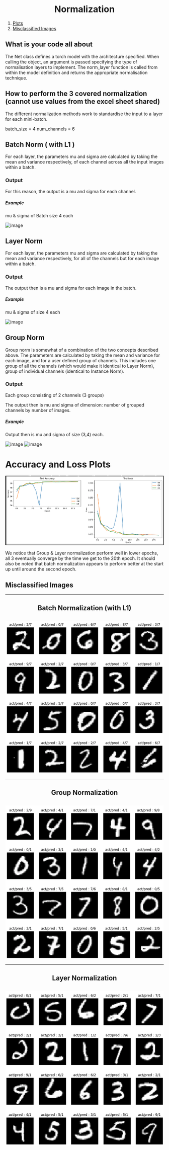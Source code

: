 <h1 align="center"> Normalization</h1>

1. [Plots](https://github.com/narasimhachakravarti/EVA7/blob/main/Session_6/README.md#accuracy-and-loss-plots)
2. [Misclassified Images](https://github.com/narasimhachakravarti/EVA7/blob/main/Session_6/README.md#misclassified-images)

## What is your code all about

The Net class defines a torch model with the architecture specified. When calling the object, an argument is passed specifying the type of normalisation layers to implement. The norm_layer function is called from within the model definition and returns the appropriate normalisation technique.

## How to perform the 3 covered normalization (cannot use values from the excel sheet shared)

The different normalization methods work to standardise the input to a layer for each mini-batch.

batch_size = 4
num_channels = 6

## Batch Norm ( with L1 )

For each layer, the parameters mu and sigma are calculated by taking the mean and variance respectively, of each channel across all the input images within a batch.

### Output

For this reason, the output is a mu and sigma for each channel.

##### Example

mu & sigma of Batch size 4 each

![image](https://user-images.githubusercontent.com/7797349/121754676-0e79cd00-caca-11eb-85b6-4ddd0049db49.png)

## Layer Norm

For each layer, the parameters mu and sigma are calculated by taking the mean and variance respectively, for all of the channels but for each image within a batch.

### Output

The output then is a mu and sigma for each image in the batch.

##### Example

mu & sigma of size 4 each

![image](https://user-images.githubusercontent.com/7797349/121755709-bee8d080-cacc-11eb-984e-504eecd8a3d3.png)

## Group Norm

Group norm is somewhat of a combination of the two concepts described above. The parameters are calculated by taking the mean and variance for each image, and for a user defined group of channels. This includes one group of all the channels (which would make it identical to Layer Norm), group of individual channels (identical to Instance Norm).

### Output

Each group consisting of 2 channels (3 groups)

The output then is mu and sigma of dimension:
number of grouped channels by number of images.

##### Example

Output then is mu and sigma of size (3,4) each.

![image](https://user-images.githubusercontent.com/7797349/121755932-56e6ba00-cacd-11eb-902f-65f1375bcc3b.png)
![image](https://user-images.githubusercontent.com/7797349/121755956-6534d600-cacd-11eb-82a9-cef57ee5605f.png)

# Accuracy and Loss Plots

![enter image description here](https://github.com/narasimhachakravarti/EVA7/blob/main/Images/s6_graphs.png)

We notice that Group & Layer normalization perform well in lower epochs, all 3 eventually converge by the time we get to the 20th epoch. It should also be noted that batch normalization appears to perform better at the start up until around the second epoch.

## Misclassified Images

---

## <h2 align="center">Batch Normalization (with L1)<h2>

![enter image description here](https://github.com/narasimhachakravarti/EVA7/blob/main/Images/BN_misclassified.png)

---

## <h2 align="center">Group Normalization<h2>

![enter image description here](https://github.com/narasimhachakravarti/EVA7/blob/main/Images/GN_misclassified.png)

---

## <h2 align="center">Layer Normalization<h2>

![enter image description here](https://github.com/narasimhachakravarti/EVA7/blob/main/Images/LN_misclassified.png)
